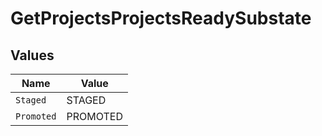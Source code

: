 # GetProjectsProjectsReadySubstate


## Values

| Name       | Value      |
| ---------- | ---------- |
| `Staged`   | STAGED     |
| `Promoted` | PROMOTED   |